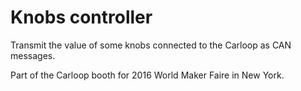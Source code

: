 # Knobs controller

Transmit the value of some knobs connected to the Carloop as CAN messages.

Part of the Carloop booth for 2016 World Maker Faire in New York.
